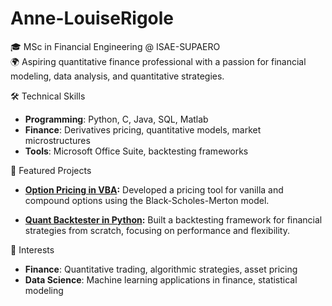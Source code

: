 # Anne-LouiseRigole

🎓 MSc in Financial Engineering @ ISAE-SUPAERO  
🌍 Aspiring quantitative finance professional with a passion for financial modeling, data analysis, and quantitative strategies.


🛠️ Technical Skills
- **Programming**: Python, C, Java, SQL, Matlab
- **Finance**: Derivatives pricing, quantitative models, market microstructures
- **Tools**: Microsoft Office Suite, backtesting frameworks


🌟 Featured Projects
- **[Option Pricing in VBA]([https://github.com/ALouise/Pricing-d-options-exotiques-via-simulations-Monte-Carlo]):**
  Developed a pricing tool for vanilla and compound options using the Black-Scholes-Merton model.
  
- **[Quant Backtester in Python]([https://github.com/ALouise/backtesterMoyGlissante]):**
  Built a backtesting framework for financial strategies from scratch, focusing on performance and flexibility.

🎯 Interests
- **Finance**: Quantitative trading, algorithmic strategies, asset pricing  
- **Data Science**: Machine learning applications in finance, statistical modeling  

